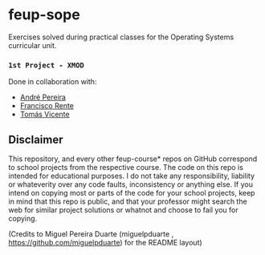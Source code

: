 # feup-sope

Exercises solved during practical classes for the Operating Systems curricular unit.

### `1st Project - XMOD` ###

Done in collaboration with:
  - [André Pereira](https://github.com/Andrepereira2001)
  - [Francisco Rente](https://github.com/francisco-rente)
  - [Tomás Vicente](https://github.com/tmv11)
  

## Disclaimer
This repository, and every other feup-course* repos on GitHub correspond to school projects from the respective course. The code on this repo is intended for educational purposes. I do not take any responsibility, liability or whateverity over any code faults, inconsistency or anything else. If you intend on copying most or parts of the code for your school projects, keep in mind that this repo is public, and that your professor might search the web for similar project solutions or whatnot and choose to fail you for copying.

(Credits to Miguel Pereira Duarte (miguelpduarte , https://github.com/miguelpduarte) for the README layout)
